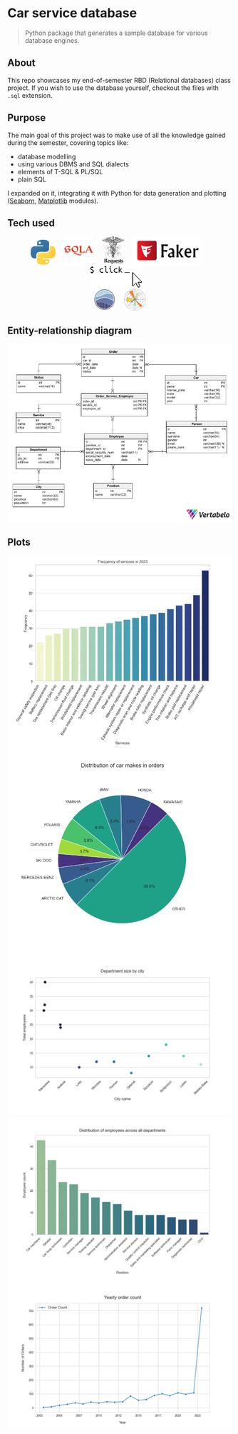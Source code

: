 # Car service database

> Python package that generates a sample database for various database engines.

## About
This repo showcases my end-of-semester RBD (Relational databases) class project.
If you wish to use the database yourself, checkout the files with `.sql` extension.

## Purpose
The main goal of this project was to make use of all the knowledge gained during the semester, covering topics like:

- database modelling
- using various DBMS and SQL dialects
- elements of T-SQL & PL/SQL
- plain SQL

I expanded on it, integrating it with Python for data generation and plotting ([Seaborn](https://seaborn.pydata.org/), [Matplotlib](https://matplotlib.org/) modules).

## Tech used

<p align="center">
    <img src="res/python-logo.png" alt="python" width="56" height="56" style="margin-right: 16px;">
    <img src="res/sqlalchemy.svg" alt ="requests" height="64" style="margin-right: 16px;">
    <img src="res/requests-logo.webp" alt ="requests" height="64" style="margin-right: 16px;">
    <img src="res/faker-logo.png" alt ="requests" height="64" style="margin-right: 16px;">
    <img src="res/click-logo.webp" alt ="requests" height="48" style="margin-right: 16px;">
    <br>
    <img src="res/seaborn-logo.png" alt="seaborn" width="48" height="48" style="margin-right: 16px;">
    <img src="res/matplotlib-logo.png" alt="matplotlib" width="48" height="48">
</p>

## Entity-relationship diagram
![](res/entity-relationship-diagram.png)

## Plots
![](res/2023_service_frequency.png)
![](res/car_makes_orders.png)
![](res/dept_sizes_by_city.png)
![](res/emp_pos_distribution.png)
![](res/yearly_order_count.png)
